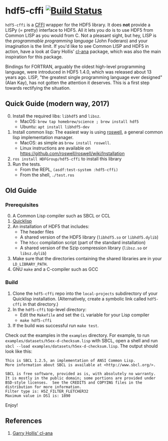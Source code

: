 hdf5-cffi [![Build Status](https://travis-ci.org/guicho271828/hdf5-cffi.svg?branch=master)](https://travis-ci.org/guicho271828/hdf5-cffi)
=========

`hdf5-cffi` is a [CFFI](http://common-lisp.net/project/cffi/) wrapper for the HDF5 library. It does **not** provide a LISPy (= pretty) interface to HDF5. All it lets you do is to use HDF5 from Common LISP as you would from C. Not a pleasant sight, but hey, LISP is the *programmable programming language* (John Foderaro) and your imagination is the limit. If you'd like to see Common LISP and HDF5 in action, have a look at Gary Hollis' [cl-ana](https://github.com/ghollisjr/cl-ana) package, which was also the main inspiration for this package.

Bindings for FORTRAN, arguably the oldest high-level programming language, were introduced in HDF5 1.4.0, which was released about 13 years ago. LISP, "the greatest single programming language ever designed" (Alan Kay), has not gotten the attention it deserves.  This is a first step towards rectifying the situation.

## Quick Guide (modern way, 2017)

0. Install the required libs: `libhdf5` and `libsz`.
   + MacOS: `brew tap homebrew/science ; brew install hdf5`
   + Ubuntu: `apt install libhdf5-dev`
1. Install common lisp: The easiest way is using [roswell](https://github.com/roswell/roswell), a general common lisp implementation manager.
   + MacOS: as simple as `brew install roswell`.
   + Linux instructions are available on https://github.com/roswell/roswell/wiki/Installation
2. `ros install HDFGroup/hdf5-cffi` to install this library
3. Run the tests. 
   + From the REPL, `(asdf:test-system :hdf5-cffi)`
   + From the shell, `./test.ros`


## Old Guide

### Prerequisites

0. A Common Lisp compiler such as SBCL or CCL
1. [Quicklisp](http://www.quicklisp.org/)
2. An installation of HDF5 that includes:
   - The header files
   - A shared version of the HDF5 library (`libhdf5.so` or `libhdf5.dylib`)
   - The `h5cc` compilation script (part of the standard installation)
   - A shared version of the Szip compression library (`libsz.so` or `libsz.dylib`)
3. Make sure that the directories containing the shared libraries are in your `LD_LIBRARY_PATH`.
4. GNU `make` and a C-compiler such as GCC

### Build

1. Clone the `hdf5-cffi` repo into the `local-projects` subdirectory of your Quicklisp installation.
   (Alternatively, create a symbolic link called `hdf5-cffi` in that directory.)
2. In the `hdf5-cffi` top-level directory:
   - Edit the `Makefile` and set the `CL` variable for your Lisp compiler
   - `make hdf5-cffi`
3. If the build was successful run `make test`.

Check out the examples in the `examples` directory. For example, to run `examples/datasets/h5ex-d-checksum.lisp` with SBCL,
open a shell and run `sbcl --load examples/datasets/h5ex-d-checksum.lisp`. The output should look like this:
```
This is SBCL 1.2.5, an implementation of ANSI Common Lisp.
More information about SBCL is available at <http://www.sbcl.org/>.

SBCL is free software, provided as is, with absolutely no warranty.
It is mostly in the public domain; some portions are provided under
BSD-style licenses.  See the CREDITS and COPYING files in the
distribution for more information.
Filter type is: H5Z_FILTER_FLETCHER32
Maximum value in DS1 is: 1890
```
Enjoy!

## References

1. [Garry Hollis' cl-ana](https://github.com/ghollisjr/cl-ana)
